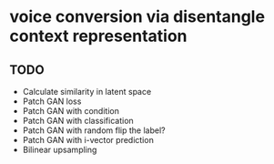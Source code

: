 # voice conversion via disentangle context representation

## TODO
- Calculate similarity in latent space
- Patch GAN loss
- Patch GAN with condition
- Patch GAN with classification
- Patch GAN with random flip the label?
- Patch GAN with i-vector prediction
- Bilinear upsampling
